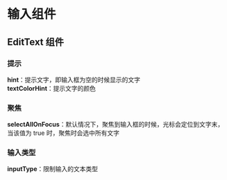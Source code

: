 # 输入组件
## EditText 组件
### 提示
**hint**：提示文字，即输入框为空的时候显示的文字  
**textColorHint**：提示文字的颜色  

### 聚焦
**selectAllOnFocus**：默认情况下，聚焦到输入框的时候，光标会定位到文字末，当该值为 true 时，聚焦时会选中所有文字  

### 输入类型
**inputType**：限制输入的文本类型  